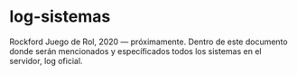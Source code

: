 # log-sistemas
Rockford Juego de Rol, 2020 ― próximamente.
Dentro de este documento donde serán mencionados y específicados todos los sistemas en el servidor, log oficial.
